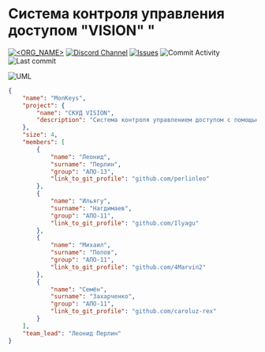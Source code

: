 # Система контроля управления доступом "VISION" "

[![<ORG_NAME>](https://circleci.com/gh/perlinleo/MonKeys.svg?style=svg)](https://app.circleci.com/pipelines/github/perlinleo/MonKeys)
[![Discord Channel](https://img.shields.io/discord/820698183108788275?color=purple&label=discord&logo=discord&logoColor=white)](https://discord.gg/HRztMNeXw7)
[![Issues](https://img.shields.io/github/issues/perlinleo/MonKeys)](https://github.com/perlinleo/MonKeys/issues)
![Commit Activity](https://img.shields.io/github/commit-activity/m/perlinleo/MonKeys)
![Last commit](https://img.shields.io/github/last-commit/perlinleo/MonKeys)

![UML](https://github.com/perlinleo/MonKeys/blob/main/diagrams/UML.svg)

```json
{
    "name": "MonKeys",
    "project": {
        "name": "СКУД VISION",
        "description": "Система контроля управлением доступом с помощью временных QR-кодов"
    },
    "size": 4,
    "members": [
        {
            "name": "Леонид",
            "surname": "Перлин",
            "group": "АПО-13",
            "link_to_git_profile": "github.com/perlinleo"
        },
        {
            "name": "Ильягу",
            "surname": "Нагдимаев",
            "group": "АПО-11",
            "link_to_git_profile": "github.com/Ilyagu"
        },
        {
            "name": "Михаил",
            "surname": "Попов",
            "group": "АПО-11",
            "link_to_git_profile": "github.com/4Marvin2"
        },
        {
            "name": "Семён",
            "surname": "Захарченко",
            "group": "АПО-11",
            "link_to_git_profile": "github.com/caroluz-rex"
        }
    ],
    "team_lead": "Леонид Перлин"
}
```
